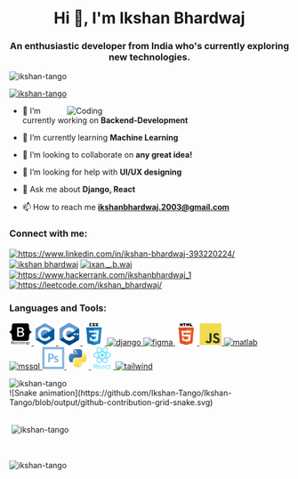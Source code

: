 <h1 align="center">Hi 👋, I'm Ikshan Bhardwaj</h1>
<h3 align="center">An enthusiastic developer from India who's currently exploring new technologies.</h3>


<p align="left"> <img src="https://komarev.com/ghpvc/?username=ikshan-tango&label=Profile%20views&color=0e75b6&style=flat" alt="ikshan-tango" /> </p>

<p align="left"> <a href="https://github.com/ryo-ma/github-profile-trophy"><img src="https://github-profile-trophy.vercel.app/?username=ikshan-tango" alt="ikshan-tango" /></a> </p>

<img align="right" alt="Coding" width="400" src="https://imgs.search.brave.com/DFMXbwDz3MVU7vdvMcXSj88oFR_XObkyjEtNk0Snxaw/rs:fit:320:180:1/g:ce/aHR0cHM6Ly9tZWRp/YS5naXBoeS5jb20v/bWVkaWEvek92QktV/VUVFUmRObS9naXBo/eS5naWY.gif"/>


- 🔭 I’m currently working on **Backend-Development**

- 🌱 I’m currently learning **Machine Learning**

- 👯 I’m looking to collaborate on **any great idea!**

- 🤝 I’m looking for help with **UI/UX designing**

- 💬 Ask me about **Django, React**

- 📫 How to reach me **ikshanbhardwaj.2003@gmail.com**

<h3 align="left">Connect with me:</h3>
<p align="left">
<a href="https://linkedin.com/in/https://www.linkedin.com/in/ikshan-bhardwaj-393220224/" target="blank"><img align="center" src="https://raw.githubusercontent.com/rahuldkjain/github-profile-readme-generator/master/src/images/icons/Social/linked-in-alt.svg" alt="https://www.linkedin.com/in/ikshan-bhardwaj-393220224/" height="30" width="40" /></a>
<a href="https://fb.com/ikshan bhardwaj" target="blank"><img align="center" src="https://raw.githubusercontent.com/rahuldkjain/github-profile-readme-generator/master/src/images/icons/Social/facebook.svg" alt="ikshan bhardwaj" height="30" width="40" /></a>
<a href="https://instagram.com/ixan._.b.waj" target="blank"><img align="center" src="https://raw.githubusercontent.com/rahuldkjain/github-profile-readme-generator/master/src/images/icons/Social/instagram.svg" alt="ixan._.b.waj" height="30" width="40" /></a>
<a href="https://www.hackerrank.com/https://www.hackerrank.com/ikshanbhardwaj_1" target="blank"><img align="center" src="https://raw.githubusercontent.com/rahuldkjain/github-profile-readme-generator/master/src/images/icons/Social/hackerrank.svg" alt="https://www.hackerrank.com/ikshanbhardwaj_1" height="30" width="40" /></a>
<a href="https://www.leetcode.com/https://leetcode.com/ikshan_bhardwaj/" target="blank"><img align="center" src="https://raw.githubusercontent.com/rahuldkjain/github-profile-readme-generator/master/src/images/icons/Social/leet-code.svg" alt="https://leetcode.com/ikshan_bhardwaj/" height="30" width="40" /></a>
</p>

<h3 align="left">Languages and Tools:</h3>
<p align="left"> <a href="https://getbootstrap.com" target="_blank" rel="noreferrer"> <img src="https://raw.githubusercontent.com/devicons/devicon/master/icons/bootstrap/bootstrap-plain-wordmark.svg" alt="bootstrap" width="40" height="40"/> </a> <a href="https://www.cprogramming.com/" target="_blank" rel="noreferrer"> <img src="https://raw.githubusercontent.com/devicons/devicon/master/icons/c/c-original.svg" alt="c" width="40" height="40"/> </a> <a href="https://www.w3schools.com/cpp/" target="_blank" rel="noreferrer"> <img src="https://raw.githubusercontent.com/devicons/devicon/master/icons/cplusplus/cplusplus-original.svg" alt="cplusplus" width="40" height="40"/> </a> <a href="https://www.w3schools.com/css/" target="_blank" rel="noreferrer"> <img src="https://raw.githubusercontent.com/devicons/devicon/master/icons/css3/css3-original-wordmark.svg" alt="css3" width="40" height="40"/> </a> <a href="https://www.djangoproject.com/" target="_blank" rel="noreferrer"> <img src="https://cdn.worldvectorlogo.com/logos/django.svg" alt="django" width="40" height="40"/> </a> <a href="https://www.figma.com/" target="_blank" rel="noreferrer"> <img src="https://www.vectorlogo.zone/logos/figma/figma-icon.svg" alt="figma" width="40" height="40"/> </a> <a href="https://www.w3.org/html/" target="_blank" rel="noreferrer"> <img src="https://raw.githubusercontent.com/devicons/devicon/master/icons/html5/html5-original-wordmark.svg" alt="html5" width="40" height="40"/> </a> <a href="https://developer.mozilla.org/en-US/docs/Web/JavaScript" target="_blank" rel="noreferrer"> <img src="https://raw.githubusercontent.com/devicons/devicon/master/icons/javascript/javascript-original.svg" alt="javascript" width="40" height="40"/> </a> <a href="https://www.mathworks.com/" target="_blank" rel="noreferrer"> <img src="https://upload.wikimedia.org/wikipedia/commons/2/21/Matlab_Logo.png" alt="matlab" width="40" height="40"/> </a> <a href="https://www.microsoft.com/en-us/sql-server" target="_blank" rel="noreferrer"> <img src="https://www.svgrepo.com/show/303229/microsoft-sql-server-logo.svg" alt="mssql" width="40" height="40"/> </a> <a href="https://www.photoshop.com/en" target="_blank" rel="noreferrer"> <img src="https://raw.githubusercontent.com/devicons/devicon/master/icons/photoshop/photoshop-line.svg" alt="photoshop" width="40" height="40"/> </a> <a href="https://www.python.org" target="_blank" rel="noreferrer"> <img src="https://raw.githubusercontent.com/devicons/devicon/master/icons/python/python-original.svg" alt="python" width="40" height="40"/> </a> <a href="https://reactjs.org/" target="_blank" rel="noreferrer"> <img src="https://raw.githubusercontent.com/devicons/devicon/master/icons/react/react-original-wordmark.svg" alt="react" width="40" height="40"/> </a> <a href="https://tailwindcss.com/" target="_blank" rel="noreferrer"> <img src="https://www.vectorlogo.zone/logos/tailwindcss/tailwindcss-icon.svg" alt="tailwind" width="40" height="40"/> </a> </p>

<p><img align="left" src="https://github-readme-stats.vercel.app/api/top-langs?username=ikshan-tango&show_icons=true&locale=en&layout=compact" alt="ikshan-tango" /></p>

<br>
<div>
![Snake animation](https://github.com/Ikshan-Tango/Ikshan-Tango/blob/output/github-contribution-grid-snake.svg)
 </div>
<br>
<p>&nbsp;<img align="center" src="https://github-readme-stats.vercel.app/api?username=ikshan-tango&show_icons=true&locale=en" alt="ikshan-tango" /></p>
<br>
<p><img align="center" src="https://github-readme-streak-stats.herokuapp.com/?user=ikshan-tango&" alt="ikshan-tango" /></p>
